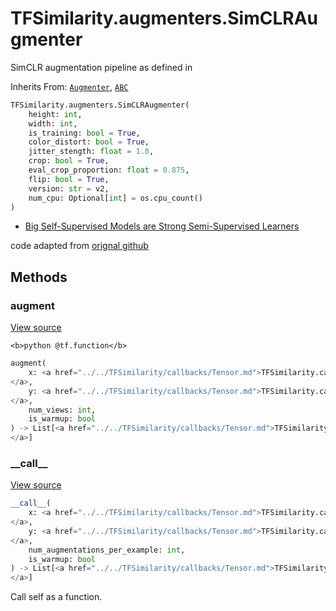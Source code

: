 # TFSimilarity.augmenters.SimCLRAugmenter





SimCLR augmentation pipeline as defined in

Inherits From: [`Augmenter`](../../TFSimilarity/augmenters/Augmenter.md), [`ABC`](../../TFSimilarity/distances/ABC.md)

```python
TFSimilarity.augmenters.SimCLRAugmenter(
    height: int,
    width: int,
    is_training: bool = True,
    color_distort: bool = True,
    jitter_stength: float = 1.0,
    crop: bool = True,
    eval_crop_proportion: float = 0.875,
    flip: bool = True,
    version: str = v2,
    num_cpu: Optional[int] = os.cpu_count()
)
```



<!-- Placeholder for "Used in" -->
- [Big Self-Supervised Models are Strong Semi-Supervised Learners](https://arxiv.org/abs/2006.10029)

code adapted from [orignal github](https://github.com/google-research/simclr/tree/master/tf2)

## Methods

<h3 id="augment">augment</h3>

<a target="_blank" href="https://github.com/tensorflow/similarity/blob/main/tensorflow_similarity/augmenters/simclr.py#L648-L664">View source</a>

``<b>python
@tf.function</b>``

```python
augment(
    x: <a href="../../TFSimilarity/callbacks/Tensor.md">TFSimilarity.callbacks.Tensor```
</a>,
    y: <a href="../../TFSimilarity/callbacks/Tensor.md">TFSimilarity.callbacks.Tensor```
</a>,
    num_views: int,
    is_warmup: bool
) -> List[<a href="../../TFSimilarity/callbacks/Tensor.md">TFSimilarity.callbacks.Tensor```
</a>]
```





<h3 id="__call__">__call__</h3>

<a target="_blank" href="https://github.com/tensorflow/similarity/blob/main/tensorflow_similarity/augmenters/augmenter.py#L28-L31">View source</a>

```python
__call__(
    x: <a href="../../TFSimilarity/callbacks/Tensor.md">TFSimilarity.callbacks.Tensor```
</a>,
    y: <a href="../../TFSimilarity/callbacks/Tensor.md">TFSimilarity.callbacks.Tensor```
</a>,
    num_augmentations_per_example: int,
    is_warmup: bool
) -> List[<a href="../../TFSimilarity/callbacks/Tensor.md">TFSimilarity.callbacks.Tensor```
</a>]
```


Call self as a function.




